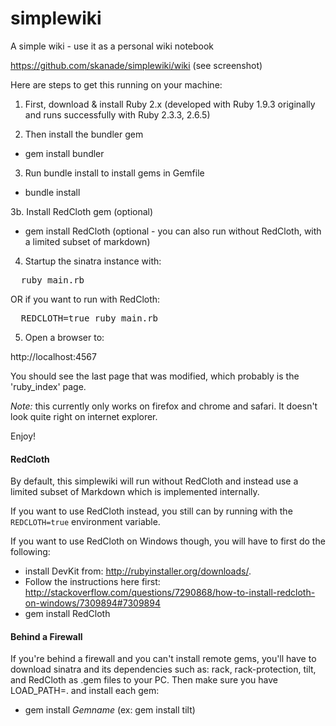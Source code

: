 simplewiki
==========

A simple wiki - use it as a personal wiki notebook

https://github.com/skanade/simplewiki/wiki (see screenshot)

Here are steps to get this running on your machine:

1. First, download & install Ruby 2.x (developed with Ruby 1.9.3 originally and runs successfully with Ruby 2.3.3, 2.6.5)

2. Then install the bundler gem
  * gem install bundler

3. Run bundle install to install gems in Gemfile
  * bundle install

3b. Install RedCloth gem (optional)
  * gem install RedCloth (optional - you can also run without RedCloth, with a limited subset of markdown)

4. Startup the sinatra instance with:

<pre>
  ruby main.rb
</pre>
   OR if you want to run with RedCloth:
<pre>
  REDCLOTH=true ruby main.rb
</pre>

5. Open a browser to: 

  http://localhost:4567

You should see the last page that was modified, which probably is the 'ruby_index' page.

*Note:* this currently only works on firefox and chrome and safari. It doesn't look quite right on internet explorer.

Enjoy!

#### RedCloth
By default, this simplewiki will run without RedCloth and instead use a limited subset of Markdown which is implemented internally.

If you want to use RedCloth instead, you still can by running with the `REDCLOTH=true` environment variable.  

If you want to use RedCloth on Windows though, you will have to first do the following:
  * install DevKit from: http://rubyinstaller.org/downloads/.  
  * Follow the instructions here first: http://stackoverflow.com/questions/7290868/how-to-install-redcloth-on-windows/7309894#7309894
  * gem install RedCloth

#### Behind a Firewall
If you're behind a firewall and you can't install remote gems, you'll have to download sinatra and its dependencies such as: rack, rack-protection, tilt, and RedCloth as .gem files to your PC.
Then make sure you have LOAD_PATH=. and install each gem:
  * gem install *Gemname* (ex: gem install tilt)

